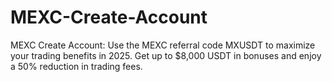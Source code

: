 # MEXC-Create-Account
MEXC Create Account: Use the MEXC referral code MXUSDT to maximize your trading benefits in 2025. Get up to $8,000 USDT in bonuses and enjoy a 50% reduction in trading fees.

